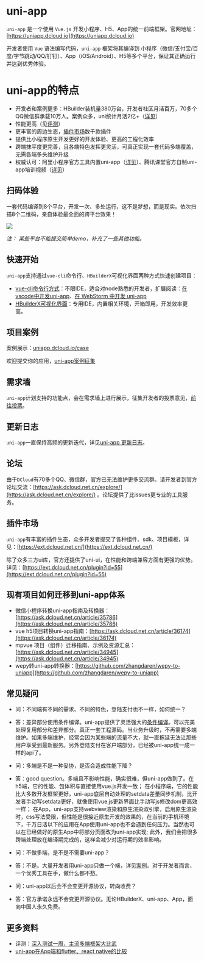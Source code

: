 # uni-app

`uni-app` 是一个使用 `Vue.js` 开发小程序、H5、App的统一前端框架。官网地址：[https://uniapp.dcloud.io](https://uniapp.dcloud.io)

开发者使用 `Vue` 语法编写代码，`uni-app` 框架将其编译到 小程序（微信/支付宝/百度/字节跳动/QQ/钉钉）、App（iOS/Android）、H5等多个平台，保证其正确运行并达到优秀体验。

# uni-app的特点

- 开发者和案例更多：HBuilder装机量380万台，开发者社区月活百万，70多个QQ微信群承载10万人。案例众多，uni统计月活2亿+（[详见](https://uniapp.dcloud.io/case)）
- 性能更高（见[评测](https://juejin.im/post/5ca1736af265da30ae314248)）
- 更丰富的周边生态，[插件市场](https://ext.dcloud.net.cn/)数千款插件
- 提供比小程序原生开发更好的开发体验、更高的工程化效率
- 跨端抹平度更完善，且各端特色发挥更灵活，可真正实现一套代码多端覆盖，无需各端多头维护升级
- 权威认可：阿里小程序官方工具内置uni-app（[详见](https://docs.alipay.com/mini/ide/0.70-stable)）、腾讯课堂官方自制uni-app培训视频（[详见](https://ask.dcloud.net.cn/article/35640)）

## 扫码体验

一套代码编译到8个平台，开发一次、多处运行，这不是梦想，而是现实。依次扫描8个二维码，亲自体验最全面的跨平台效果！

<img src="https://img-cdn-qiniu.dcloud.net.cn/uni-app-qr-all.jpg"/>

*注： 某些平台不能提交简单demo，补充了一些其他功能。*

## 快速开始

`uni-app`支持通过`vue-cli`命令行、`HBuilderX`可视化界面两种方式快速创建项目：

- [vue-cli命令行方式](https://uniapp.dcloud.io/quickstart?id=_2-通过vue-cli命令行)：不限IDE，适合对node熟悉的开发者，扩展阅读：[在vscode中开发uni-app](https://ask.dcloud.net.cn/article/36286)、[在 WebStorm 中开发 uni-app](https://ask.dcloud.net.cn/article/36307)
- [HBuilderX可视化界面](https://uniapp.dcloud.io/quickstart?id=_1-通过-hbuilderx-可视化界面)：专用IDE，内置相关环境，开箱即用，开发效率更高。

## 项目案例

案例展示：[uniapp.dcloud.io/case](https://uniapp.dcloud.io/case)

欢迎提交你的应用，[uni-app案例征集](https://github.com/dcloudio/uni-app/issues/6)

## 需求墙

`uni-app`计划支持的功能点，会在需求墙上进行展示，征集开发者的投票意见，[前往投票](https://dev.dcloud.net.cn/wish/)。

## 更新日志

`uni-app`一直保持高频的更新迭代，详见[uni-app 更新日志](docs/release.md)。

## 论坛

由于`DCloud`有70多个QQ、微信群，官方已无法维护更多交流群。请开发者到官方论坛交流：[https://ask.dcloud.net.cn/explore/](https://ask.dcloud.net.cn/explore/) 。论坛提供了比issues更专业的工具服务。

## 插件市场

`uni-app`有丰富的插件生态，众多开发者提交了各种组件、sdk、项目模板，详见：[https://ext.dcloud.net.cn/](https://ext.dcloud.net.cn/)

除了众多三方ui库，官方还提供了uni-ui，在性能和跨端兼容方面有更强的优势。详见：[https://ext.dcloud.net.cn/plugin?id=55](https://ext.dcloud.net.cn/plugin?id=55)

## 现有项目如何迁移到uni-app体系

- 微信小程序转换uni-app指南及转换器：[https://ask.dcloud.net.cn/article/35786](https://ask.dcloud.net.cn/article/35786)
- vue h5项目转换uni-app指南：[https://ask.dcloud.net.cn/article/36174](https://ask.dcloud.net.cn/article/36174)
- mpvue 项目（组件）迁移指南、示例及资源汇总： [https://ask.dcloud.net.cn/article/34945](https://ask.dcloud.net.cn/article/34945)
- wepy转uni-app转换器：[https://github.com/zhangdaren/wepy-to-uniapp](https://github.com/zhangdaren/wepy-to-uniapp)

## 常见疑问

- 问：不同端有不同的需求、不同的特色，登陆支付也不一样，如何统一？
- 答：差异部分使用条件编译。uni-app提供了灵活强大的[条件编译](https://uniapp.dcloud.io/platform)。可以完美处理复用部分和差异部分。真正一套工程源码。当业务升级时，不再需要多端维护。如果多端维护，经常会因为某些端的流量不大，就一直拖延无法让那些用户享受到最新服务。另外登陆支付在客户端部分，已经被uni-app统一成一样的api了。


- 问：多端是不是一种妥协，是否会造成性能下降？
- 答：good question。多端且不影响性能，确实很难，但uni-app做到了。在h5端，它的性能、包体积与直接使用vue.js开发一致； 在小程序端，它的性能比大多数开发框架更好，uni-app底层自动处理的setdata差量同步机制，比开发者手动写setdata更好，就像使用vue.js更新界面比手动写js修改dom更高效一样； 在App，uni-app支持webview渲染和原生渲染双引擎，启用原生渲染时，css写法受限，但性能是很接近原生开发的效果的，在当前的手机环境下，千万日活以下的应用在App使用uni-app也不会遇到任何压力。当然也可以在已经做好的原生App中将部分页面改为uni-app实现; 此外，我们会把很多跨端处理放在编译期完成的，这样会减少对运行期的效率影响。


- 问：不做多端，是不是不需要uni-app？
- 答：不是。大量开发者用uni-app只做一个端，详见[案例](https://uniapp.dcloud.io/case)。对于开发者而言，一个优秀工具在手，做什么都不愁。

- 问：uni-app以后会不会变更开源协议，转向收费？
- 答：官方承诺永远不会变更开源协议。无论HBuilderX、uni-app、App，面向中国人永久免费。

## 更多资料

- 评测：[深入测试一周，主流多端框架大比武](https://mp.weixin.qq.com/s/jIDEHfuMnED6HTfNgjsW4w)
- [uni-app在App端和flutter、react native的比较](https://ask.dcloud.net.cn/article/36083)
